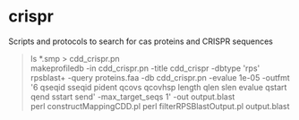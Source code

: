 # crispr
Scripts and protocols to search for cas proteins and CRISPR sequences

>ls *.smp > cdd_crispr.pn  
>makeprofiledb -in cdd_crispr.pn -title cdd_crispr -dbtype 'rps'  
>rpsblast+ -query proteins.faa -db cdd_crispr.pn -evalue 1e-05 -outfmt '6 qseqid sseqid pident qcovs qcovhsp length qlen slen evalue qstart qend sstart send' -max_target_seqs 1' -out output.blast  
>perl constructMappingCDD.pl
>perl filterRPSBlastOutput.pl output.blast  
